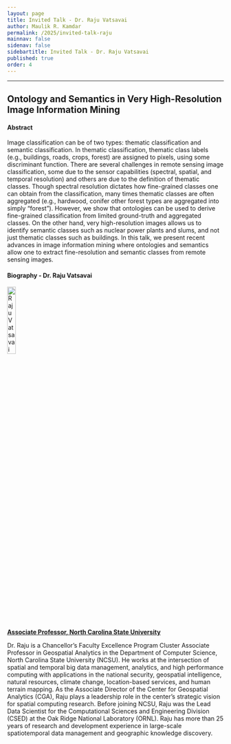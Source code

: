 ```yaml
---
layout: page
title: Invited Talk - Dr. Raju Vatsavai
author: Maulik R. Kamdar
permalink: /2025/invited-talk-raju
mainnav: false
sidenav: false
sidebartitle: Invited Talk - Dr. Raju Vatsavai
published: true
order: 4
---
```


----------------------------------------------------------------

## **Ontology and Semantics in Very High-Resolution Image Information Mining**

#### **Abstract**

Image classification can be of two types: thematic classification and semantic classification. In thematic classification, thematic class labels (e.g., buildings, roads, crops, forest) are assigned to pixels, using some discriminant function. There are several challenges in remote sensing image classification, some due to the sensor capabilities (spectral, spatial, and temporal resolution) and others are due to the definition of thematic classes. Though spectral resolution dictates how fine-grained classes one can obtain from the classification, many times thematic classes are often aggregated (e.g., hardwood, conifer other forest types are aggregated into simply “forest”). However, we show that ontologies can be used to derive fine-grained classification from limited ground-truth and aggregated classes. On the other hand, very high-resolution images allows us to identify semantic classes such as nuclear power plants and slums, and not just thematic classes such as buildings. In this talk, we present recent advances in image information mining where ontologies and semantics allow one to extract fine-resolution and semantic classes from remote sensing images.

#### **Biography - Dr. Raju Vatsavai**

[<img src="https://us2ts.org/2020/images/rrvatsav.png" alt="Raju Vatsavai" width="20%">](https://www.csc.ncsu.edu/people/rrvatsav)

[**Associate Professor, North Carolina State University**](https://www.csc.ncsu.edu/people/rrvatsav)

Dr. Raju is a Chancellor’s Faculty Excellence Program Cluster Associate Professor in Geospatial Analytics in the Department of Computer Science, North Carolina State University (NCSU). He works at the intersection of spatial and temporal big data management, analytics, and high performance computing with applications in the national security, geospatial intelligence, natural resources, climate change, location-based services, and human terrain mapping. As the Associate Director of the Center for Geospatial Analytics (CGA), Raju plays a leadership role in the center’s strategic vision for spatial computing research. Before joining NCSU, Raju was the Lead Data Scientist for the Computational Sciences and Engineering Division (CSED) at the Oak Ridge National Laboratory (ORNL). Raju has more than 25 years of research and development experience in large-scale spatiotemporal data management and geographic knowledge discovery.
